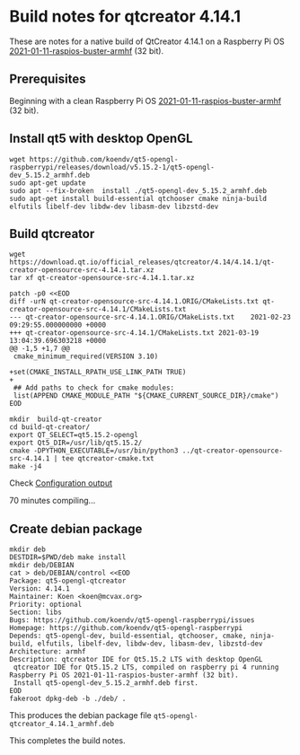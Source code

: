 # Build notes for qtcreator 4.14.1
These are notes for a native build of QtCreator 4.14.1 on a Raspberry Pi OS [2021-01-11-raspios-buster-armhf](https://www.raspberrypi.org/software/operating-systems/) (32 bit).

## Prerequisites

Beginning with a clean Raspberry Pi OS [2021-01-11-raspios-buster-armhf](https://www.raspberrypi.org/software/operating-systems/) (32 bit).

## Install qt5 with desktop OpenGL
```
wget https://github.com/koendv/qt5-opengl-raspberrypi/releases/download/v5.15.2-1/qt5-opengl-dev_5.15.2_armhf.deb
sudo apt-get update
sudo apt --fix-broken  install ./qt5-opengl-dev_5.15.2_armhf.deb
sudo apt-get install build-essential qtchooser cmake ninja-build elfutils libelf-dev libdw-dev libasm-dev libzstd-dev
```
## Build qtcreator
```
wget https://download.qt.io/official_releases/qtcreator/4.14/4.14.1/qt-creator-opensource-src-4.14.1.tar.xz
tar xf qt-creator-opensource-src-4.14.1.tar.xz

patch -p0 <<EOD
diff -urN qt-creator-opensource-src-4.14.1.ORIG/CMakeLists.txt qt-creator-opensource-src-4.14.1/CMakeLists.txt
--- qt-creator-opensource-src-4.14.1.ORIG/CMakeLists.txt	2021-02-23 09:29:55.000000000 +0000
+++ qt-creator-opensource-src-4.14.1/CMakeLists.txt	2021-03-19 13:04:39.696303218 +0000
@@ -1,5 +1,7 @@
 cmake_minimum_required(VERSION 3.10)
 
+set(CMAKE_INSTALL_RPATH_USE_LINK_PATH TRUE)
+
 ## Add paths to check for cmake modules:
 list(APPEND CMAKE_MODULE_PATH "${CMAKE_CURRENT_SOURCE_DIR}/cmake")
EOD

mkdir  build-qt-creator
cd build-qt-creator/
export QT_SELECT=qt5.15.2-opengl
export Qt5_DIR=/usr/lib/qt5.15.2/
cmake -DPYTHON_EXECUTABLE=/usr/bin/python3 ../qt-creator-opensource-src-4.14.1 | tee qtcreator-cmake.txt
make -j4
```

Check [Configuration output](qtcreator_config_summary.txt)

70 minutes compiling...

## Create debian package
```
mkdir deb
DESTDIR=$PWD/deb make install
mkdir deb/DEBIAN
cat > deb/DEBIAN/control <<EOD
Package: qt5-opengl-qtcreator
Version: 4.14.1
Maintainer: Koen <koen@mcvax.org>
Priority: optional
Section: libs
Bugs: https://github.com/koendv/qt5-opengl-raspberrypi/issues
Homepage: https://github.com/koendv/qt5-opengl-raspberrypi
Depends: qt5-opengl-dev, build-essential, qtchooser, cmake, ninja-build, elfutils, libelf-dev, libdw-dev, libasm-dev, libzstd-dev
Architecture: armhf
Description: qtcreator IDE for Qt5.15.2 LTS with desktop OpenGL
 qtcreator IDE for Qt5.15.2 LTS, compiled on raspberry pi 4 running Raspberry Pi OS 2021-01-11-raspios-buster-armhf (32 bit).
 Install qt5-opengl-dev_5.15.2_armhf.deb first.
EOD
fakeroot dpkg-deb -b ./deb/ .
```
This produces the debian package file ```qt5-opengl-qtcreator_4.14.1_armhf.deb```

This completes the build notes.
